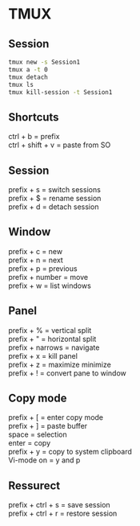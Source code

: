 # TMUX

## Session

````sh
tmux new -s Session1
tmux a -t 0
tmux detach
tmux ls
tmux kill-session -t Session1
````

## Shortcuts
ctrl + b = prefix   
ctrl + shift + v = paste from SO   

## Session
prefix + s = switch sessions   
prefix + $ = rename session   
prefix + d = detach session

## Window
prefix + c 			= new   
prefix + n 			= next   
prefix + p 			= previous   
prefix + number = move   
prefix + w			= list windows   

## Panel
prefix + % 		    = vertical split   
prefix + " 		    = horizontal split   
prefix + narrows  = navigate   
prefix + x        = kill panel   
prefix + z 		    = maximize minimize   
prefix + !				= convert pane to window   

## Copy mode
prefix + [ = enter copy mode   
prefix + ] = paste buffer   
space 		 = selection   
enter			 = copy   
prefix + y = copy to system clipboard   
Vi-mode on = y and p   

## Ressurect
prefix + ctrl + s = save session   
prefix + ctrl + r = restore session   
